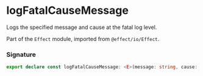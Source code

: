 # logFatalCauseMessage

Logs the specified message and cause at the fatal log level.

Part of the `Effect` module, imported from `@effect/io/Effect`.

### Signature

```typescript
export declare const logFatalCauseMessage: <E>(message: string, cause: Cause.Cause<E>) => Effect<never, never, void>
```

